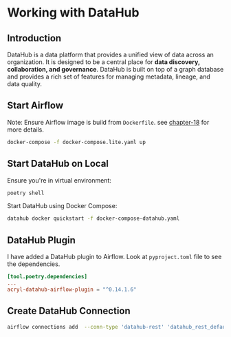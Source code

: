 # Working with DataHub

## Introduction

DataHub is a data platform that provides a unified view of data across an organization. It is designed to be a central place for **data discovery, collaboration, and governance**. DataHub is built on top of a graph database and provides a rich set of features for managing metadata, lineage, and data quality.

## Start Airflow

Note: Ensure Airflow image is build from `Dockerfile`. see [chapter-18](./../chapter-18/README.md) for more details.

```bash
docker-compose -f docker-compose.lite.yaml up
```

## Start DataHub on Local

Ensure you're in virtual environment:

```bash
poetry shell
```

Start DataHub using Docker Compose:

```bash
datahub docker quickstart -f docker-compose-datahub.yaml
```

## DataHub Plugin

I have added a DataHub plugin to Airflow. Look at `pyproject.toml` file to see the dependencies.

```toml
[tool.poetry.dependencies]
...
acryl-datahub-airflow-plugin = "^0.14.1.6"
```

## Create DataHub Connection

```bash
airflow connections add  --conn-type 'datahub-rest' 'datahub_rest_default' --conn-host 'http://datahub-gms:8080'
```
